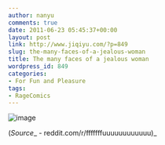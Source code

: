 ```yaml
---
author: nanyu
comments: true
date: 2011-06-23 05:45:37+00:00
layout: post
link: http://www.jiqiyu.com/?p=849
slug: the-many-faces-of-a-jealous-woman
title: The many faces of a jealous woman
wordpress_id: 849
categories:
- For Fun and Pleasure
tags:
- RageComics
---
```


![image](http://www.piguban.com/wp-content/uploads/2011/06/wpid-the-many-faces-of-a-jealous-woman-rage.png)



(_Source__ - reddit.com/r/fffffffuuuuuuuuuuuu)_



